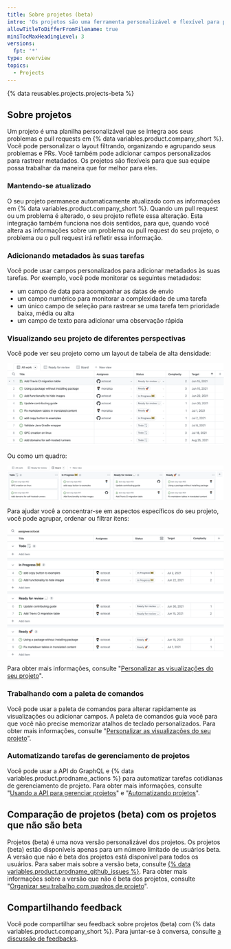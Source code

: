```yaml
---
title: Sobre projetos (beta)
intro: 'Os projetos são uma ferramenta personalizável e flexível para planejamento e acompanhamento de trabalhos em {% data variables.product.company_short %}.'
allowTitleToDifferFromFilename: true
miniTocMaxHeadingLevel: 3
versions:
  fpt: '*'
type: overview
topics:
  - Projects
---
```


{% data reusables.projects.projects-beta %}

## Sobre projetos

Um projeto é uma planilha personalizável que se integra aos seus problemas e pull requests em {% data variables.product.company_short %}. Você pode personalizar o layout filtrando, organizando e agrupando seus problemas e PRs. Você também pode adicionar campos personalizados para rastrear metadados. Os projetos são flexíveis para que sua equipe possa trabalhar da maneira que for melhor para eles.

### Mantendo-se atualizado

O seu projeto permanece automaticamente atualizado com as informações em {% data variables.product.company_short %}. Quando um pull request ou um problema é alterado, o seu projeto reflete essa alteração. Esta integração também funciona nos dois sentidos, para que, quando você altera as informações sobre um problema ou pull request do seu projeto, o problema ou o pull request irá refletir essa informação.

### Adicionando metadados às suas tarefas

Você pode usar campos personalizados para adicionar metadados às suas tarefas. Por exemplo, você pode monitorar os seguintes metadados:

- um campo de data para acompanhar as datas de envio
- um campo numérico para monitorar a complexidade de uma tarefa
- um único campo de seleção para rastrear se uma tarefa tem prioridade baixa, média ou alta
- um campo de texto para adicionar uma observação rápida

### Visualizando seu projeto de diferentes perspectivas

Você pode ver seu projeto como um layout de tabela de alta densidade:

![Tabela de projeto](/assets/images/help/issues/projects_table.png)

Ou como um quadro:

![Quadro de projeto](/assets/images/help/issues/projects_board.png)

Para ajudar você a concentrar-se em aspectos específicos do seu projeto, você pode agrupar, ordenar ou filtrar itens:

![Visualização do projeto](/assets/images/help/issues/project_view.png)

Para obter mais informações, consulte "[Personalizar as visualizações do seu projeto](/issues/trying-out-the-new-projects-experience/customizing-your-project-views)".

### Trabalhando com a paleta de comandos

Você pode usar a paleta de comandos para alterar rapidamente as visualizações ou adicionar campos. A paleta de comandos guia você para que você não precise memorizar atalhos de teclado personalizados. Para obter mais informações, consulte "[Personalizar as visualizações do seu projeto](/issues/trying-out-the-new-projects-experience/customizing-your-project-views)".

### Automatizando tarefas de gerenciamento de projetos

Você pode usar a API do GraphQL e {% data variables.product.prodname_actions %} para automatizar tarefas cotidianas de gerenciamento de projeto. Para obter mais informações, consulte "[Usando a API para gerenciar projetos](/issues/trying-out-the-new-projects-experience/using-the-api-to-manage-projects)" e "[Automatizando projetos](/issues/trying-out-the-new-projects-experience/automating-projects)".

## Comparação de projetos (beta) com os projetos que não são beta

Projetos (beta) é uma nova versão personalizável dos projetos. Os projetos (beta) estão disponíveis apenas para um número limitado de usuários beta. A versão que não é beta dos projetos está disponível para todos os usuários. Para saber mais sobre a versão beta, consulte [{% data variables.product.prodname_github_issues %}](https://github.com/features/issues). Para obter mais informações sobre a versão que não é beta dos projetos, consulte "[Organizar seu trabalho com quadros de projeto](/issues/organizing-your-work-with-project-boards)".

## Compartilhando feedback

Você pode compartilhar seu feedback sobre projetos (beta) com {% data variables.product.company_short %}. Para juntar-se à conversa, consulte [a discussão de feedbacks](https://github.com/github/feedback/discussions/categories/issues-feedback).
